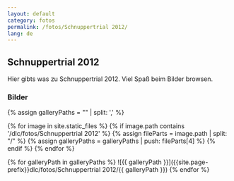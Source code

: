 ```yaml
---
layout: default
category: fotos
permalink: /fotos/Schnuppertrial 2012/
lang: de
---
```


## Schnuppertrial 2012

Hier gibts was zu Schnuppertrial 2012. Viel Spaß beim Bilder browsen.

### Bilder
{% assign galleryPaths = "" | split: ',' %}

{% for image in site.static_files %}
{% if image.path contains '/dlc/fotos/Schnuppertrial 2012' %}
        {% assign fileParts = image.path | split: "/" %}
        {% assign galleryPaths = galleryPaths | push: fileParts[4] %}
{% endif %}
{% endfor %}

{% for galleryPath in galleryPaths %}
![{{ galleryPath }}]({{site.page-prefix}}dlc/fotos/Schnuppertrial 2012/{{ galleryPath }})
{% endfor %}

